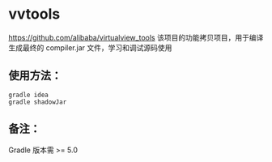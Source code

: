 # vvtools
https://github.com/alibaba/virtualview_tools 该项目的功能拷贝项目，用于编译生成最终的 compiler.jar 文件，学习和调试源码使用

## 使用方法：
```
gradle idea
gradle shadowJar
```

## 备注：
Gradle 版本需 >= 5.0
